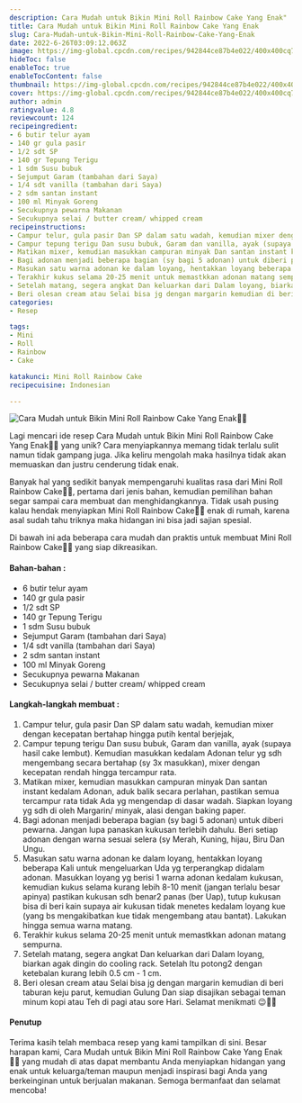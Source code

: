 ```yaml
---
description: Cara Mudah untuk Bikin Mini Roll Rainbow Cake Yang Enak"
title: Cara Mudah untuk Bikin Mini Roll Rainbow Cake Yang Enak
slug: Cara-Mudah-untuk-Bikin-Mini-Roll-Rainbow-Cake-Yang-Enak
date: 2022-6-26T03:09:12.063Z
image: https://img-global.cpcdn.com/recipes/942844ce87b4e022/400x400cq70/photo.jpg
hideToc: false
enableToc: true
enableTocContent: false
thumbnail: https://img-global.cpcdn.com/recipes/942844ce87b4e022/400x400cq70/photo.jpg
cover: https://img-global.cpcdn.com/recipes/942844ce87b4e022/400x400cq70/photo.jpg
author: admin
ratingvalue: 4.8
reviewcount: 124
recipeingredient:
- 6 butir telur ayam
- 140 gr gula pasir
- 1/2 sdt SP
- 140 gr Tepung Terigu
- 1 sdm Susu bubuk
- Sejumput Garam (tambahan dari Saya)
- 1/4 sdt vanilla (tambahan dari Saya)
- 2 sdm santan instant
- 100 ml Minyak Goreng
- Secukupnya pewarna Makanan
- Secukupnya selai / butter cream/ whipped cream
recipeinstructions:
- Campur telur, gula pasir Dan SP dalam satu wadah, kemudian mixer dengan kecepatan bertahap hingga putih kental berjejak,
- Campur tepung terigu Dan susu bubuk, Garam dan vanilla, ayak (supaya hasil cake lembut). Kemudian masukkan kedalam Adonan telur yg sdh mengembang secara bertahap (sy 3x masukkan), mixer dengan kecepatan rendah hingga tercampur rata.
- Matikan mixer, kemudian masukkan campuran minyak Dan santan instant kedalam Adonan, aduk balik secara perlahan, pastikan semua tercampur rata tidak Ada yg mengendap di dasar wadah. Siapkan loyang yg sdh di oleh Margarin/ minyak, alasi dengan baking paper.
- Bagi adonan menjadi beberapa bagian (sy bagi 5 adonan) untuk diberi pewarna. Jangan lupa panaskan kukusan terlebih dahulu. Beri setiap adonan dengan warna sesuai selera (sy Merah, Kuning, hijau, Biru Dan Ungu.
- Masukan satu warna adonan ke dalam loyang, hentakkan loyang beberapa Kali untuk mengeluarkan Uda yg terperangkap didalam adonan. Masukkan loyang yg berisi 1 warna adonan kedalam kukusan, kemudian kukus selama kurang lebih 8-10 menit (jangan terlalu besar apinya) pastikan kukusan sdh benar2 panas (ber Uap), tutup kukusan bisa di beri kain supaya air kukusan tidak menetes kedalam loyang kue (yang bs mengakibatkan kue tidak mengembang atau bantat). Lakukan hingga semua warna matang.
- Terakhir kukus selama 20-25 menit untuk memastkkan adonan matang sempurna.
- Setelah matang, segera angkat Dan keluarkan dari Dalam loyang, biarkan agak dingin do cooling rack. Setelah Itu potong2 dengan ketebalan kurang lebih 0.5 cm - 1 cm.
- Beri olesan cream atau Selai bisa jg dengan margarin kemudian di beri taburan keju parut, kemudian Gulung Dan siap disajikan sebagai teman minum kopi atau Teh di pagi atau sore Hari. Selamat menikmati 😉🙏🏼
categories:
- Resep

tags:
- Mini
- Roll
- Rainbow
- Cake

katakunci: Mini Roll Rainbow Cake
recipecuisine: Indonesian

---
```


![Cara Mudah untuk Bikin Mini Roll Rainbow Cake Yang Enak👩‍🍳](https://img-global.cpcdn.com/recipes/942844ce87b4e022/400x400cq70/photo.jpg)

Lagi mencari ide resep Cara Mudah untuk Bikin Mini Roll Rainbow Cake Yang Enak👩‍🍳 yang unik? Cara menyiapkannya memang tidak terlalu sulit namun tidak gampang juga. Jika keliru mengolah maka hasilnya tidak akan memuaskan dan justru cenderung tidak enak.

Banyak hal yang sedikit banyak mempengaruhi kualitas rasa dari Mini Roll Rainbow Cake👩‍🍳, pertama dari jenis bahan, kemudian pemilihan bahan segar sampai cara membuat dan menghidangkannya. Tidak usah pusing kalau hendak menyiapkan Mini Roll Rainbow Cake👩‍🍳 enak di rumah, karena asal sudah tahu triknya maka hidangan ini bisa jadi sajian spesial.

Di bawah ini ada beberapa cara mudah dan praktis untuk membuat Mini Roll Rainbow Cake👩‍🍳 yang siap dikreasikan.

<!--inarticleads1-->

#### Bahan-bahan :

- 6 butir telur ayam
- 140 gr gula pasir
- 1/2 sdt SP
- 140 gr Tepung Terigu
- 1 sdm Susu bubuk
- Sejumput Garam (tambahan dari Saya)
- 1/4 sdt vanilla (tambahan dari Saya)
- 2 sdm santan instant
- 100 ml Minyak Goreng
- Secukupnya pewarna Makanan
- Secukupnya selai / butter cream/ whipped cream

<!--inarticleads2-->

#### Langkah-langkah membuat :

1. Campur telur, gula pasir Dan SP dalam satu wadah, kemudian mixer dengan kecepatan bertahap hingga putih kental berjejak,
1. Campur tepung terigu Dan susu bubuk, Garam dan vanilla, ayak (supaya hasil cake lembut). Kemudian masukkan kedalam Adonan telur yg sdh mengembang secara bertahap (sy 3x masukkan), mixer dengan kecepatan rendah hingga tercampur rata.
1. Matikan mixer, kemudian masukkan campuran minyak Dan santan instant kedalam Adonan, aduk balik secara perlahan, pastikan semua tercampur rata tidak Ada yg mengendap di dasar wadah. Siapkan loyang yg sdh di oleh Margarin/ minyak, alasi dengan baking paper.
1. Bagi adonan menjadi beberapa bagian (sy bagi 5 adonan) untuk diberi pewarna. Jangan lupa panaskan kukusan terlebih dahulu. Beri setiap adonan dengan warna sesuai selera (sy Merah, Kuning, hijau, Biru Dan Ungu.
1. Masukan satu warna adonan ke dalam loyang, hentakkan loyang beberapa Kali untuk mengeluarkan Uda yg terperangkap didalam adonan. Masukkan loyang yg berisi 1 warna adonan kedalam kukusan, kemudian kukus selama kurang lebih 8-10 menit (jangan terlalu besar apinya) pastikan kukusan sdh benar2 panas (ber Uap), tutup kukusan bisa di beri kain supaya air kukusan tidak menetes kedalam loyang kue (yang bs mengakibatkan kue tidak mengembang atau bantat). Lakukan hingga semua warna matang.
1. Terakhir kukus selama 20-25 menit untuk memastkkan adonan matang sempurna.
1. Setelah matang, segera angkat Dan keluarkan dari Dalam loyang, biarkan agak dingin do cooling rack. Setelah Itu potong2 dengan ketebalan kurang lebih 0.5 cm - 1 cm.
1. Beri olesan cream atau Selai bisa jg dengan margarin kemudian di beri taburan keju parut, kemudian Gulung Dan siap disajikan sebagai teman minum kopi atau Teh di pagi atau sore Hari. Selamat menikmati 😉🙏🏼

#### Penutup

Terima kasih telah membaca resep yang kami tampilkan di sini. Besar harapan kami, Cara Mudah untuk Bikin Mini Roll Rainbow Cake Yang Enak👩‍🍳 yang mudah di atas dapat membantu Anda menyiapkan hidangan yang enak untuk keluarga/teman maupun menjadi inspirasi bagi Anda yang berkeinginan untuk berjualan makanan. Semoga bermanfaat dan selamat mencoba!